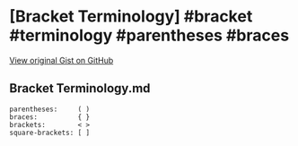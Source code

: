 # [Bracket Terminology] #bracket #terminology #parentheses #braces

[View original Gist on GitHub](https://gist.github.com/Integralist/18106b28d4d4d66708da09d652f83cc5)

## Bracket Terminology.md

```
parentheses:     ( ) 
braces:          { } 
brackets:        < > 
square-brackets: [ ]
```

